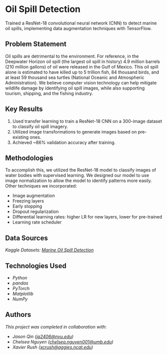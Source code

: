 # Oil Spill Detection

Trained a ResNet-18 convolutional neural network (CNN) to detect marine oil spills, implementing data augmentation techniques with TensorFlow.
## Problem Statement <!--- do not change this line -->

Oil spills are detrimental to the environment. For reference, in the Deepwater Horizon oil spill (the largest oil spill in history) 4.9 million barrels (210 million gallons) of oil were released in the Gulf of Mexico. This oil spill alone is estimated to have killed up to 5 trillion fish, 84 thousand birds, and at least 59 thousand sea turtles (National Oceanic and Atmospheric Administration). We believe computer vision technology can help mitigate wildlife damage by identifying oil spill images, while also supporting tourism, shipping, and the fishing industry.

## Key Results <!--- do not change this line -->

1. Used transfer learning to train a ResNet-18 CNN on a 300-image dataset to classify oil spill imagery.
2. Utilized image transformations to generate images based on pre-existing ones.
3. Achieved ~86% validation accuracy after training.

## Methodologies <!--- do not change this line -->

To accomplish this, we utilized the ResNet-18 model to classify images of water bodies with supervised learning. We designed our model to use image normalization to allow the model to identify patterns more easily. Other techniques we incorporated:
- Image augmentation
- Freezing layers
- Early stopping
- Dropout regularization
- Differential learning rates: higher LR for new layers, lower for pre-trained
- Learning rate scheduler

## Data Sources <!--- do not change this line -->

*Kaggle Datasets: [Marine Oil Spill Detection](https://www.kaggle.com/datasets/afzalofficial/marine-oil-spill-detection)*

## Technologies Used <!--- do not change this line -->

- *Python*
- *pandas*
- *PyTorch*
- *Matplotlib*
- *NumPy*

## Authors <!--- do not change this line -->
*This project was completed in collaboration with:*
- *Jason Qin ([jq2406@nyu.edu](mailto:jq2406@nyu.edu))*
- *Chelsea Nguyen ([chelsea.nguyen001@umb.edu](mailto:chelsea.nguyen001@umb.edu))*
- *Xavier Rush ([xcrush@aggies.ncat.edu](mailto:xcrush@aggies.ncat.edu))*
